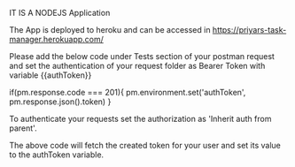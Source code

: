 IT IS A NODEJS Application

The App is deployed to heroku and can be accessed in https://priyars-task-manager.herokuapp.com/

Please add the below code under Tests section of your postman request and set the authentication of your request folder as Bearer Token with variable {{authToken}}

if(pm.response.code === 201){
pm.environment.set('authToken', pm.response.json().token)
}

To authenticate your requests set the authorization as 'Inherit auth from parent'.

The above code will fetch the created token for your user and set its value to the authToken variable.
